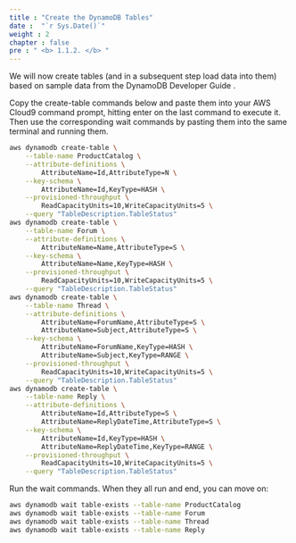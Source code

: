 ```yaml
---
title : "Create the DynamoDB Tables"
date :  "`r Sys.Date()`" 
weight : 2
chapter : false
pre : " <b> 1.1.2. </b> "
---
```


We will now create tables (and in a subsequent step load data into them) based on sample data from the DynamoDB Developer Guide .

Copy the create-table commands below and paste them into your AWS Cloud9 command prompt, hitting enter on the last command to execute it. Then use the corresponding wait commands by pasting them into the same terminal and running them.

```bash
aws dynamodb create-table \
    --table-name ProductCatalog \
    --attribute-definitions \
        AttributeName=Id,AttributeType=N \
    --key-schema \
        AttributeName=Id,KeyType=HASH \
    --provisioned-throughput \
        ReadCapacityUnits=10,WriteCapacityUnits=5 \
    --query "TableDescription.TableStatus"
aws dynamodb create-table \
    --table-name Forum \
    --attribute-definitions \
        AttributeName=Name,AttributeType=S \
    --key-schema \
        AttributeName=Name,KeyType=HASH \
    --provisioned-throughput \
        ReadCapacityUnits=10,WriteCapacityUnits=5 \
    --query "TableDescription.TableStatus"
aws dynamodb create-table \
    --table-name Thread \
    --attribute-definitions \
        AttributeName=ForumName,AttributeType=S \
        AttributeName=Subject,AttributeType=S \
    --key-schema \
        AttributeName=ForumName,KeyType=HASH \
        AttributeName=Subject,KeyType=RANGE \
    --provisioned-throughput \
        ReadCapacityUnits=10,WriteCapacityUnits=5 \
    --query "TableDescription.TableStatus"
aws dynamodb create-table \
    --table-name Reply \
    --attribute-definitions \
        AttributeName=Id,AttributeType=S \
        AttributeName=ReplyDateTime,AttributeType=S \
    --key-schema \
        AttributeName=Id,KeyType=HASH \
        AttributeName=ReplyDateTime,KeyType=RANGE \
    --provisioned-throughput \
        ReadCapacityUnits=10,WriteCapacityUnits=5 \
    --query "TableDescription.TableStatus"
```

Run the wait commands. When they all run and end, you can move on:


```bash
aws dynamodb wait table-exists --table-name ProductCatalog
aws dynamodb wait table-exists --table-name Forum
aws dynamodb wait table-exists --table-name Thread
aws dynamodb wait table-exists --table-name Reply
```

